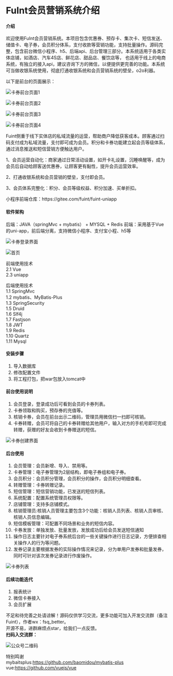 # FuInt会员营销系统介绍

#### 介绍
欢迎使用FuInt会员营销系统。本项目包含优惠券、预存卡、集次卡、短信发送、储值卡、电子券，会员积分体系，支付收款等营销功能，支持批量操作。源码完整，包含前台微信小程序、h5、后端api、后台管理三部分。本系统适用于各类实体店铺，如酒店、汽车4S店、鲜花店、甜品店、餐饮店等，
也适用于线上的电商系统，有独立的接入api，建议咨询下方的微信，以便提供更完善的功能。本系统可当做收银系统使用，彻底打通收银系统和会员营销系统的壁垒，o2o利器。

以下是前台的页面展示：
<p><img src="screenshots/g1.png" alt="卡券前台页面1"></p>
<p><img src="screenshots/g2.png" alt="卡券前台页面2"></p>
<p><img src="screenshots/g3.png" alt="卡券前台页面3"></p>
<p><img src="screenshots/g4.png" alt="卡券前台页面4"></p>

Fuint侧重于线下实体店的私域流量的运营，帮助商户降低获客成本。顾客通过扫码支付成为私域流量，支付即可成为会员。积分和卡券功能建立起会员等级体系，通过消息推送和短信营销方便触达用户。
<p>1、会员运营自动化：商家通过日常活动设置，如开卡礼设置，沉睡唤醒等，成为会员后自动给顾客送优惠券，让顾客更有黏性，提升会员运营效率。</p>
<p>2、打通收银系统和会员营销的壁垒，支付即会员。</p>
<p>3、会员体系完整化：积分、会员等级权益、积分加速、买单折扣。</p>
<p>小程序前端仓库：https://gitee.com/fuint/fuint-uniapp</p>

#### 软件架构
后端：JAVA（springMvc + mybatis） + MYSQL + Redis
前端：采用基于Vue的uni-app，前后端分离，支持微信小程序、支付宝小程、h5等
<p><img src="screenshots/login.png" alt="卡券登录界面"></p>
<p><img src="screenshots/homeV1.png" alt="首页"></p>

前端使用技术<br>
2.1 Vue<br>
2.3 uniapp


后端使用技术<br>
1.1 SpringMvc<br>
1.2 mybatis、MyBatis-Plus<br>
1.3 SpringSecurity<br>
1.5 Druid<br>
1.6 Slf4j<br>
1.7 Fastjson<br>
1.8 JWT<br>
1.9 Redis<br>
1.10 Quartz<br>
1.11 Mysql


#### 安装步骤

1.  导入数据库
2.  修改配置文件
3.  将工程打包，把war包放入tomcat中


#### 前台使用说明

1.  会员登录，登录成功后可看到会员的卡券列表。
2.  卡券领取和购买，预存券的充值等。
3.  核销卡券，会员在前台出示二维码，管理员用微信扫一扫即可核销。
4.  卡券转赠，会员可将自己的卡券转赠给其他用户，输入对方的手机号即可完成转赠，获赠的好友会收到卡券赠送的短信。

<p><img src="screenshots/create.png" alt="卡券创建界面"></p>

#### 后台使用
1.  会员管理：会员新增、导入、禁用等。
2.  卡券管理：电子券管理为2层结构，即电子券组和电子券。
3.  会员积分：会员积分管理，会员积分的操作，会员积分明细查看。
4.  转赠管理：卡券转赠记录。
5.  短信管理：短信营销功能，已发送的短信列表。
6.  系统配置：配置系统管理员权限等。
7.  店铺管理：支持多店铺模式。
8.  核销管理员:核销人员管理主要包含3个功能：核销人员列表、核销人员审核、核销人员信息编辑。
9.  短信模板管理：可配置不同场景和业务的短信内容。
10. 卡券发放：单独发放、批量发放，发放成功后给会员发送短信通知
11. 操作日志主要针对电子券系统后台的一些关键操作进行日志记录，方便排查相关操作人的行为等问题。
12. 发券记录主要根据发券的实际操作情况来记录，分为单用户发券和批量发券，同时可针对该次发券记录进行作废操作。
<p><img src="screenshots/coupon-list.png" alt="卡券列表"></p>


#### 后续功能迭代

1.  报表统计
2.  微信卡券接入
3.  会员扩展

不足和待完善之处请谅解！源码仅供学习交流，更多功能可加入开发交流群（备注Fuint），作者wx：fsq_better。<br>
开源不易，进群麻烦点star，给我们一点反馈。<br>
<b>扫码入交流群：</b><br>
<p><img src="screenshots/qr.png" alt="公众号二维码"></p>


特别鸣谢<br>
mybaitsplus:https://github.com/baomidou/mybatis-plus<br>
vue:https://github.com/vuejs/vue
